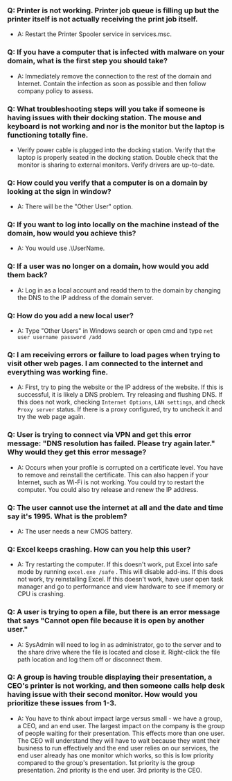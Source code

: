 ### Q: Printer is not working. Printer job queue is filling up but the printer itself is not actually receiving the print job itself. 
- A: Restart the Printer Spooler service in services.msc. 

### Q: If you have a computer that is infected with malware on your domain, what is the first step you should take?
- A: Immediately remove the connection to the rest of the domain and Internet. Contain the infection as soon as possible and then follow company policy to assess. 

### Q: What troubleshooting steps will you take if someone is having issues with their docking station. The mouse and keyboard is not working and nor is the monitor but the laptop is functioning totally fine.
- Verify power cable is plugged into the docking station. Verify that the laptop is properly seated in the docking station. Double check that the monitor is sharing to external monitors. Verify drivers are up-to-date.

### Q: How could you verify that a computer is on a domain by looking at the sign in window?
- A: There will be the "Other User" option.

### Q: If you want to log into locally on the machine instead of the domain, how would you achieve this?
- A: You would use .\\UserName. 

### Q: If a user was no longer on a domain, how would you add them back?
- A: Log in as a local account and readd them to the domain by changing the DNS to the IP address of the domain server.

### Q: How do you add a new local user?
- A: Type "Other Users" in Windows search or open cmd and type `net user username password /add`

### Q: I am receiving errors or failure to load pages when trying to visit other web pages. I am connected to the internet and everything was working fine.
- A: First, try to ping the website or the IP address of the website. If this is successful, it is likely a DNS problem. Try releasing and flushing DNS. If this does not work, checking `Internet Options`, `LAN settings`, and check `Proxy server` status. If there is a proxy configured, try to uncheck it and try the web page again.

### Q: User is trying to connect via VPN and get this error message: "DNS resolution has failed. Please try again later." Why would they get this error message?
- A: Occurs when your profile is corrupted on a certificate level. You have to remove and reinstall the certificate. This can also happen if your Internet, such as Wi-Fi is not working. You could try to restart the computer. You could also try release and renew the IP address.

### Q: The user cannot use the internet at all and the date and time say it's 1995. What is the problem?
- A: The user needs a new CMOS battery. 

### Q: Excel keeps crashing. How can you help this user?
- A: Try restarting the computer. If this doesn't work, put Excel into safe mode by running `excel.exe /safe` . This will disable add-ins. If this does not work, try reinstalling Excel. If this doesn't work, have user open task manager and go to performance and view hardware to see if memory or CPU is crashing. 

### Q: A user is trying to open a file, but there is an error message that says "Cannot open file because it is open by another user."
- A: SysAdmin will need to log in as administrator, go to the server and to the share drive where the file is located and close it. Right-click the file path location and log them off or disconnect them.

### Q: A group is having trouble displaying their presentation, a CEO's printer is not working, and then someone calls help desk having issue with their second monitor. How would you prioritize these issues from 1-3. 
- A: You have to think about impact large versus small - we have a group, a CEO, and an end user. The largest impact on the company is the group of people waiting for their presentation. This effects more than one user. The CEO will understand they will have to wait because they want their business to run effectively and the end user relies on our services, the end user already has one monitor which works, so this is low priority compared to the group's presentation. 1st priority is the group presentation. 2nd priority is the end user. 3rd priority is the CEO. 
